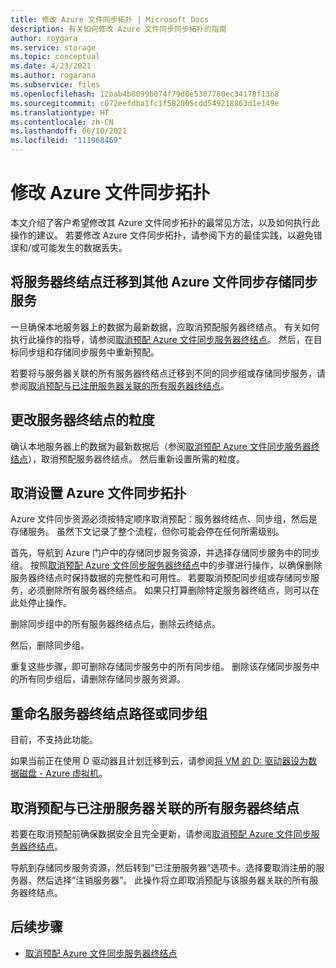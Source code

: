 ```yaml
---
title: 修改 Azure 文件同步拓扑 | Microsoft Docs
description: 有关如何修改 Azure 文件同步同步拓扑的指南
author: roygara
ms.service: storage
ms.topic: conceptual
ms.date: 4/23/2021
ms.author: rogarana
ms.subservice: files
ms.openlocfilehash: 12bab4b8099b074f79d0e5307780ec34178f13b8
ms.sourcegitcommit: c072eefdba1fc1f582005cdd549218863d1e149e
ms.translationtype: HT
ms.contentlocale: zh-CN
ms.lasthandoff: 06/10/2021
ms.locfileid: "111968469"
---
```

# <a name="modify-your-azure-file-sync-topology"></a>修改 Azure 文件同步拓扑

本文介绍了客户希望修改其 Azure 文件同步拓扑的最常见方法，以及如何执行此操作的建议。 若要修改 Azure 文件同步拓扑，请参阅下方的最佳实践，以避免错误和/或可能发生的数据丢失。

## <a name="migrate-a-server-endpoint-to-a-different-azure-file-sync-storage-sync-service"></a>将服务器终结点迁移到其他 Azure 文件同步存储同步服务

一旦确保本地服务器上的数据为最新数据，应取消预配服务器终结点。 有关如何执行此操作的指导，请参阅[取消预配 Azure 文件同步服务器终结点](./file-sync-deprovision-server-endpoint.md#scenario-2-you-intend-to-delete-your-server-endpoint-and-stop-using-this-specific-azure-file-share)。 然后，在目标同步组和存储同步服务中重新预配。

若要将与服务器关联的所有服务器终结点迁移到不同的同步组或存储同步服务，请参阅[取消预配与已注册服务器关联的所有服务器终结点](#deprovision-all-server-endpoints-associated-with-a-registered-server)。

## <a name="change-the-granularity-of-a-server-endpoint"></a>更改服务器终结点的粒度

确认本地服务器上的数据为最新数据后（参阅[取消预配 Azure 文件同步服务器终结点](./file-sync-deprovision-server-endpoint.md#scenario-2-you-intend-to-delete-your-server-endpoint-and-stop-using-this-specific-azure-file-share)），取消预配服务器终结点。 然后重新设置所需的粒度。

## <a name="deprovision-azure-file-sync-topology"></a>取消设置 Azure 文件同步拓扑

Azure 文件同步资源必须按特定顺序取消预配：服务器终结点、同步组，然后是存储服务。 虽然下文记录了整个流程，但你可能会停在任何所需级别。 

首先，导航到 Azure 门户中的存储同步服务资源，并选择存储同步服务中的同步组。 按照[取消预配 Azure 文件同步服务器终结点](./file-sync-deprovision-server-endpoint.md)中的步骤进行操作，以确保删除服务器终结点时保持数据的完整性和可用性。 若要取消预配同步组或存储同步服务，必须删除所有服务器终结点。 如果只打算删除特定服务器终结点，则可以在此处停止操作。 

删除同步组中的所有服务器终结点后，删除云终结点。 

然后，删除同步组。 

重复这些步骤，即可删除存储同步服务中的所有同步组。 删除该存储同步服务中的所有同步组后，请删除存储同步服务资源。

## <a name="rename-a-server-endpoint-path-or-sync-group"></a>重命名服务器终结点路径或同步组

目前，不支持此功能。 

如果当前正在使用 D 驱动器且计划迁移到云，请参阅[将 VM 的 D: 驱动器设为数据磁盘 - Azure 虚拟机](../../virtual-machines/windows/change-drive-letter.md)。

## <a name="deprovision-all-server-endpoints-associated-with-a-registered-server"></a>取消预配与已注册服务器关联的所有服务器终结点

若要在取消预配前确保数据安全且完全更新，请参阅[取消预配 Azure 文件同步服务器终结点](./file-sync-deprovision-server-endpoint.md)。

导航到存储同步服务资源，然后转到“已注册服务器”选项卡。选择要取消注册的服务器，然后选择“注销服务器”。 此操作将立即取消预配与该服务器关联的所有服务器终结点。

## <a name="next-steps"></a>后续步骤
* [取消预配 Azure 文件同步服务器终结点](./file-sync-deprovision-server-endpoint.md)